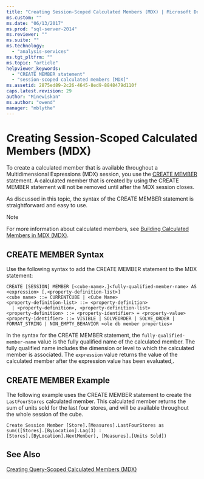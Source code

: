 ```yaml
---
title: "Creating Session-Scoped Calculated Members (MDX) | Microsoft Docs"
ms.custom: ""
ms.date: "06/13/2017"
ms.prod: "sql-server-2014"
ms.reviewer: ""
ms.suite: ""
ms.technology: 
  - "analysis-services"
ms.tgt_pltfrm: ""
ms.topic: "article"
helpviewer_keywords: 
  - "CREATE MEMBER statement"
  - "session-scoped calculated members [MDX]"
ms.assetid: 2875ed89-2c26-4645-8ed9-8848479d110f
caps.latest.revision: 29
author: "Minewiskan"
ms.author: "owend"
manager: "mblythe"
---
```

# Creating Session-Scoped Calculated Members (MDX)
  To create a calculated member that is available throughout a Multidimensional Expressions (MDX) session, you use the [CREATE MEMBER](/sql/mdx/mdx-data-definition-create-member) statement. A calculated member that is created by using the CREATE MEMBER statement will not be removed until after the MDX session closes.  
  
 As discussed in this topic, the syntax of the CREATE MEMBER statement is straightforward and easy to use.  
  
> [!NOTE]  
>  For more information about calculated members, see [Building Calculated Members in MDX &#40;MDX&#41;](mdx-calculated-members-building-calculated-members.md).  
  
## CREATE MEMBER Syntax  
 Use the following syntax to add the CREATE MEMBER statement to the MDX statement:  
  
```  
CREATE [SESSION] MEMBER [<cube-name>.]<fully-qualified-member-name> AS <expression> [,<property-definition-list>]  
<cube name> ::= CURRENTCUBE | <Cube Name>  
<property-definition-list> ::= <property-definition>  
  | <property-definition>, <property-definition-list>  
<property-definition> ::= <property-identifier> = <property-value>  
<property-identifier> ::= VISIBLE | SOLVEORDER | SOLVE_ORDER | FORMAT_STRING | NON_EMPTY_BEHAVIOR <ole db member properties>  
```  
  
 In the syntax for the CREATE MEMBER statement, the `fully-qualified-member-name` value is the fully qualified name of the calculated member. The fully qualified name includes the dimension or level to which the calculated member is associated. The `expression` value returns the value of the calculated member after the expression value has been evaluated,.  
  
## CREATE MEMBER Example  
 The following example uses the CREATE MEMBER statement to create the `LastFourStores` calculated member. This calculated member returns the sum of units sold for the last four stores, and will be available throughout the whole session of the cube.  
  
```  
Create Session Member [Store].[Measures].LastFourStores as   
sum(([Stores].[ByLocation].Lag(3) :  
[Stores].[ByLocation].NextMember), [Measures].[Units Sold])  
```  
  
## See Also  
 [Creating Query-Scoped Calculated Members &#40;MDX&#41;](mdx-calculated-members-query-scoped-calculated-members.md)  
  
  

